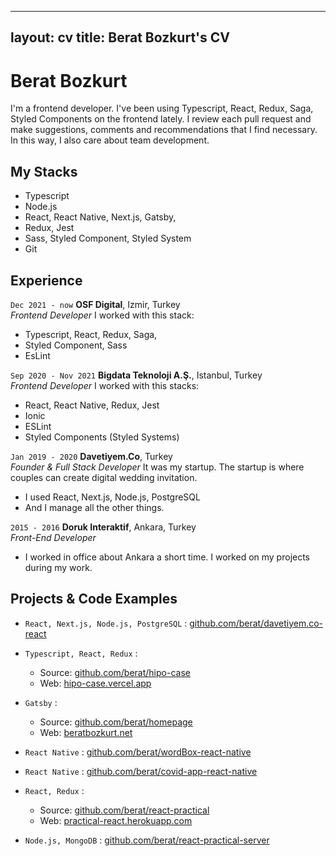 
---
layout: cv
title: Berat Bozkurt's CV
---

# Berat Bozkurt
I'm a frontend developer. I've been using Typescript, React, Redux, Saga, Styled Components on the frontend lately. I review each pull request and make suggestions, comments and recommendations that I find necessary. In this way, I also care about team development. 

## My Stacks

- Typescript
-  Node.js
- React, React Native, Next.js, Gatsby, 
- Redux, Jest
- Sass, Styled Component, Styled System
- Git

## Experience

`Dec 2021 - now`
__OSF Digital__, Izmir, Turkey  
_Frontend Developer_
I worked with this stack:
- Typescript, React, Redux, Saga, 
- Styled Component, Sass
- EsLint


`Sep 2020 - Nov 2021`
__Bigdata Teknoloji A.Ş.__, Istanbul, Turkey  
_Frontend Developer_
I worked with this stacks:
- React, React Native, Redux, Jest
- Ionic
- ESLint
- Styled Components (Styled Systems)


`Jan 2019 - 2020`
__Davetiyem.Co__, Turkey  
_Founder & Full Stack Developer_
It was my startup. The startup is where couples can create digital wedding invitation.
- I used React, Next.js, Node.js, PostgreSQL
- And I manage all the other things.


`2015 - 2016`
__Doruk Interaktif__, Ankara, Turkey  
_Front-End Developer_

- I worked in office about Ankara a short time. I worked on my projects during my work.


## Projects & Code Examples


- `React, Next.js, Node.js, PostgreSQL` : [github.com/berat/davetiyem.co-react](https://github.com/berat/Davetiyem.co-React)

- `Typescript, React, Redux` : 
  - Source: [github.com/berat/hipo-case](https://github.com/berat/hipo-case)
  - Web: [hipo-case.vercel.app](https://hipo-case.vercel.app/search)
- `Gatsby` : 
  - Source: [github.com/berat/homepage](https://github.com/berat/homepage)
  - Web: [beratbozkurt.net](https://beratbozkurt.net)

- `React Native` : [github.com/berat/wordBox-react-native](https://github.com/berat/wordBox-react-native)

- `React Native` : [github.com/berat/covid-app-react-native](https://github.com/berat/covid-app-react-native)

- `React, Redux` : 
  - Source: [github.com/berat/react-practical](https://github.com/berat/react-practical)
  - Web: [practical-react.herokuapp.com](https://practical-react.herokuapp.com/)
  
- `Node.js, MongoDB` : [github.com/berat/react-practical-server](https://github.com/berat/react-practical-server)

  
  
